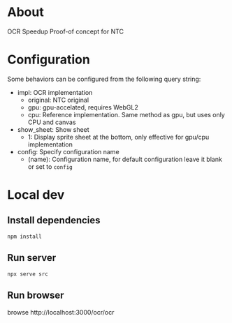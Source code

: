 # About

OCR Speedup Proof-of concept for NTC

# Configuration

Some behaviors can be configured from the following query string:

- impl: OCR implementation
  - original: NTC original
  - gpu: gpu-accelated, requires WebGL2
  - cpu: Reference implementation. Same method as gpu, but uses only CPU and canvas
- show_sheet: Show sheet
  - 1: Display sprite sheet at the bottom, only effective for gpu/cpu implementation
- config: Specify configuration name
  - (name): Configuration name, for default configuration leave it blank or set to `config`

# Local dev

## Install dependencies

```
npm install
```

## Run server

```
npx serve src
```

## Run browser

browse http://localhost:3000/ocr/ocr
